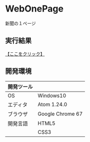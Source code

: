 # WebOnePage
新聞の１ページ

## 実行結果
[【ここをクリック】](https://xekid78.github.io/WebOnePage/)

## 開発環境
| 開発ツール |  |
|:-|:-|
| OS | Windows10 |
| エディタ | Atom 1.24.0 |
| ブラウザ | Google Chrome 67 |
| 開発言語 | HTML5 |
| | CSS3 |
